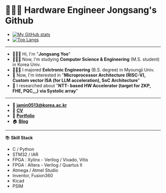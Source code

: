 # 👷🏻‍♂️ Hardware Engineer Jongsang's Github
* [![My GitHub stats](https://github-readme-stats.vercel.app/api?username=js4ngu)](https://github.com/js4ngu/github-readme-stats)
* [![Top Langs](https://github-readme-stats.vercel.app/api/top-langs/?username=js4ngu&layout=compact&langs_count=8)](https://github.com/anuraghazra/github-readme-stats)
---
* 🙋🏻‍♂️ Hi, I'm "**Jongsang Yoo**"
* 👨🏻‍🎓 Now, I'm studying **Computer Science & Engineering** (M.S. student) in Korea Univ.
* 👨🏻‍🎓 I majored **Eelctronic Engineering** (B.S. degree) in Myoungji Univ.
* 🔬 Now, I'm interested in "**Microprocessor Architecture (RISC-V), Custom vector ISA (for LLM acceleration), SoC Architecture**"
* 🔬 I researched about "**NTT- based HW Accelerator (target for ZKP, FHE, PQC,,,) via Systolic array**"

---
* 📨 **jamin0513@korea.ac.kr**
* 📄 [**CV**](https://www.notion.so/CV-de49689bad7f45f1b45669358957d5c6?pvs=4)
* 📄 [**Portfolio**](https://right-blarney-ad5.notion.site/ABOUT-JONG-SANG-1bccf54efce348f1a788425029a6b408)
* 🏠 [**Blog**](https://blog.naver.com/ben0513)
---
📚 **Skill Stack**
* C / Python
* STM32 / IAR
* FPGA : Xylinx - Verilog / Vivado, Vitis
* FPGA : Altera - Verilog / Quartus II
* Atmega / Atmel Studio
* Inventor, Fusion360
* Kicad
* PSIM
